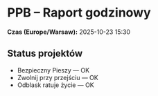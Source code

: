 # PPB – Raport godzinowy
**Czas (Europe/Warsaw):** 2025-10-23 15:30

## Status projektów
- Bezpieczny Pieszy — OK
- Zwolnij przy przejściu — OK
- Odblask ratuje życie — OK


